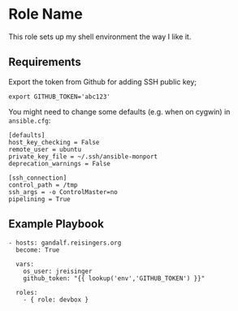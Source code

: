 Role Name
=========

This role sets up my shell environment the way I like it.

Requirements
------------

Export the token from Github for adding SSH public key;

    export GITHUB_TOKEN='abc123'

You might need to change some defaults (e.g. when on cygwin) in `ansible.cfg`:

    [defaults]
    host_key_checking = False
    remote_user = ubuntu
    private_key_file = ~/.ssh/ansible-monport
    deprecation_warnings = False

    [ssh_connection]
    control_path = /tmp
    ssh_args = -o ControlMaster=no
    pipelining = True

Example Playbook
----------------

    - hosts: gandalf.reisingers.org
      become: True

      vars:
        os_user: jreisinger
        github_token: "{{ lookup('env','GITHUB_TOKEN') }}"

      roles:
        - { role: devbox }
